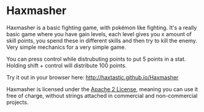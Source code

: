 Haxmasher
==============

Haxmasher is a basic fighting game, with pokémon like fighting. It's a really basic game where you have gain levels, each level gives you x amount of skill points, you spend these in different skills and then try to kill the enemy. Very simple mechanics for a very simple game.

You can press control while distrubuting points to put 5 points in a stat.  
Holding shift + control will distribute 100 points.  

Try it out in your browser here: http://haxtastic.github.io/Haxmasher


Haxmasher is licensed under the [Apache 2 License](http://www.apache.org/licenses/LICENSE-2.0.html), meaning you
can use it free of charge, without strings attached in commercial and non-commercial projects.


